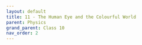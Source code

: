 ```yaml
---
layout: default
title: 11 - The Human Eye and the Colourful World
parent: Physics
grand_parent: Class 10
nav_order: 2
---
```

